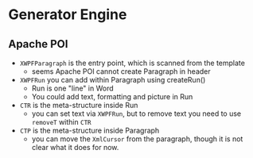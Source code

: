 # Generator Engine

## Apache POI
- `XWPFParagraph` is the entry point, which is scanned from the template
    - seems Apache POI cannot create Paragraph in header
- `XWPFRun` you can add within Paragraph using createRun()
    - Run is one "line" in Word
    - You could add text, formatting and picture in Run
- `CTR` is the meta-structure inside Run
    - you can set text via `XWPFRun`, but to remove text you need to use `removeT` within `CTR`
- `CTP` is the meta-structure inside Paragraph
    - you can move the `XmlCursor` from the paragraph, though it is not clear what it does for now.            
